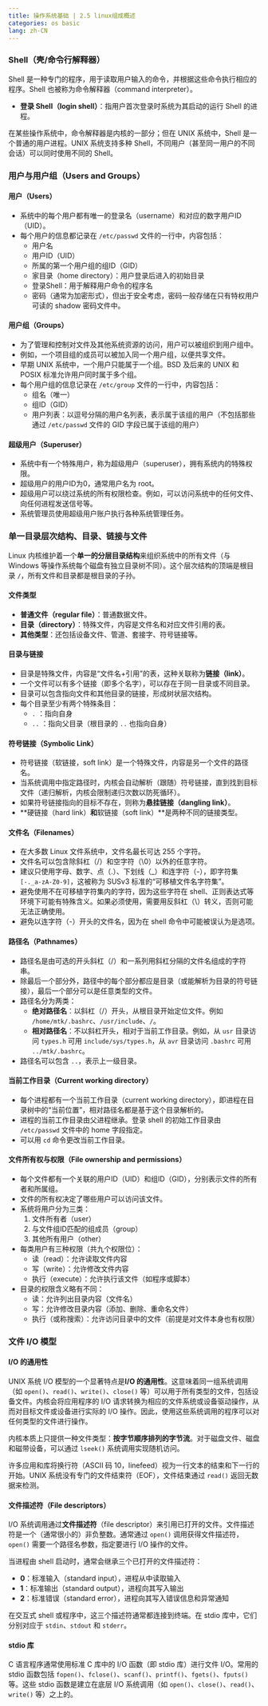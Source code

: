 ```yaml
---
title: 操作系统基础 | 2.5 linux组成概述
categories: os basic
lang: zh-CN
---
```


### Shell（壳/命令行解释器）

Shell 是一种专门的程序，用于读取用户输入的命令，并根据这些命令执行相应的程序。Shell 也被称为命令解释器（command interpreter）。

- **登录 Shell（login shell）**：指用户首次登录时系统为其启动的运行 Shell 的进程。

在某些操作系统中，命令解释器是内核的一部分；但在 UNIX 系统中，Shell 是一个普通的用户进程。UNIX 系统支持多种 Shell，不同用户（甚至同一用户的不同会话）可以同时使用不同的 Shell。

### 用户与用户组（Users and Groups）

#### 用户（Users）

- 系统中的每个用户都有唯一的登录名（username）和对应的数字用户ID（UID）。
- 每个用户的信息都记录在 `/etc/passwd` 文件的一行中，内容包括：
  - 用户名
  - 用户ID（UID）
  - 所属的第一个用户组的组ID（GID）
  - 家目录（home directory）：用户登录后进入的初始目录
  - 登录Shell：用于解释用户命令的程序名
  - 密码（通常为加密形式），但出于安全考虑，密码一般存储在只有特权用户可读的 shadow 密码文件中。

#### 用户组（Groups）

- 为了管理和控制对文件及其他系统资源的访问，用户可以被组织到用户组中。
- 例如，一个项目组的成员可以被加入同一个用户组，以便共享文件。
- 早期 UNIX 系统中，一个用户只能属于一个组。BSD 及后来的 UNIX 和 POSIX 标准允许用户同时属于多个组。
- 每个用户组的信息记录在 `/etc/group` 文件的一行中，内容包括：
  - 组名（唯一）
  - 组ID（GID）
  - 用户列表：以逗号分隔的用户名列表，表示属于该组的用户（不包括那些通过 `/etc/passwd` 文件的 GID 字段已属于该组的用户）

#### 超级用户（Superuser）

- 系统中有一个特殊用户，称为超级用户（superuser），拥有系统内的特殊权限。
- 超级用户的用户ID为0，通常用户名为 root。
- 超级用户可以绕过系统的所有权限检查。例如，可以访问系统中的任何文件、向任何进程发送信号等。
- 系统管理员使用超级用户账户执行各种系统管理任务。

### 单一目录层次结构、目录、链接与文件

Linux 内核维护着一个**单一的分层目录结构**来组织系统中的所有文件（与 Windows 等操作系统每个磁盘有独立目录树不同）。这个层次结构的顶端是根目录 `/`，所有文件和目录都是根目录的子孙。

#### 文件类型

- **普通文件（regular file）**：普通数据文件。
- **目录（directory）**：特殊文件，内容是文件名和对应文件引用的表。
- **其他类型**：还包括设备文件、管道、套接字、符号链接等。

#### 目录与链接

- 目录是特殊文件，内容是“文件名+引用”的表，这种关联称为**链接（link）**。
- 一个文件可以有多个链接（即多个名字），可以存在于同一目录或不同目录。
- 目录可以包含指向文件和其他目录的链接，形成树状层次结构。
- 每个目录至少有两个特殊条目：
  - `.` ：指向自身
  - `..` ：指向父目录（根目录的 `..` 也指向自身）

#### 符号链接（Symbolic Link）

- 符号链接（软链接，soft link）是一个特殊文件，内容是另一个文件的路径名。
- 当系统调用中指定路径时，内核会自动解析（跟随）符号链接，直到找到目标文件（递归解析，内核会限制递归次数以防死循环）。
- 如果符号链接指向的目标不存在，则称为**悬挂链接（dangling link）**。
- **硬链接（hard link）**和**软链接（soft link）**是两种不同的链接类型。

#### 文件名（Filenames）

- 在大多数 Linux 文件系统中，文件名最长可达 255 个字符。
- 文件名可以包含除斜杠（/）和空字符（\0）以外的任意字符。
- 建议只使用字母、数字、点（.）、下划线（_）和连字符（-），即字符集 `[-._a-zA-Z0-9]`，这被称为 SUSv3 标准的“可移植文件名字符集”。
- 避免使用不在可移植字符集内的字符，因为这些字符在 shell、正则表达式等环境下可能有特殊含义。如果必须使用，需要用反斜杠（\）转义，否则可能无法正确使用。
- 避免以连字符（-）开头的文件名，因为在 shell 命令中可能被误认为是选项。

#### 路径名（Pathnames）

- 路径名是由可选的开头斜杠（/）和一系列用斜杠分隔的文件名组成的字符串。
- 除最后一个部分外，路径中的每个部分都应是目录（或能解析为目录的符号链接），最后一个部分可以是任意类型的文件。
- 路径名分为两类：
  - **绝对路径名**：以斜杠（/）开头，从根目录开始定位文件。例如 `/home/mtk/.bashrc`、`/usr/include`、`/`。
  - **相对路径名**：不以斜杠开头，相对于当前工作目录。例如，从 `usr` 目录访问 `types.h` 可用 `include/sys/types.h`，从 `avr` 目录访问 `.bashrc` 可用 `../mtk/.bashrc`。
- 路径名可以包含 `..`，表示上一级目录。

#### 当前工作目录（Current working directory）

- 每个进程都有一个当前工作目录（current working directory），即进程在目录树中的“当前位置”，相对路径名都是基于这个目录解析的。
- 进程的当前工作目录由父进程继承。登录 shell 的初始工作目录由 `/etc/passwd` 文件中的 home 字段指定。
- 可以用 `cd` 命令更改当前工作目录。

#### 文件所有权与权限（File ownership and permissions）

- 每个文件都有一个关联的用户ID（UID）和组ID（GID），分别表示文件的所有者和所属组。
- 文件的所有权决定了哪些用户可以访问该文件。
- 系统将用户分为三类：
  1. 文件所有者（user）
  2. 与文件组ID匹配的组成员（group）
  3. 其他所有用户（other）
- 每类用户有三种权限（共九个权限位）：
  - 读（read）：允许读取文件内容
  - 写（write）：允许修改文件内容
  - 执行（execute）：允许执行该文件（如程序或脚本）
- 目录的权限含义略有不同：
  - 读：允许列出目录内容（文件名）
  - 写：允许修改目录内容（添加、删除、重命名文件）
  - 执行（或称搜索）：允许访问目录中的文件（前提是对文件本身也有权限）

### 文件 I/O 模型

#### I/O 的通用性

UNIX 系统 I/O 模型的一个显著特点是**I/O 的通用性**。这意味着同一组系统调用（如 `open()`、`read()`、`write()`、`close()` 等）可以用于所有类型的文件，包括设备文件。内核会将应用程序的 I/O 请求转换为相应的文件系统或设备驱动操作，从而对目标文件或设备进行实际的 I/O 操作。因此，使用这些系统调用的程序可以对任何类型的文件进行操作。

内核本质上只提供一种文件类型：**按字节顺序排列的字节流**。对于磁盘文件、磁盘和磁带设备，可以通过 `lseek()` 系统调用实现随机访问。

许多应用和库将换行符（ASCII 码 10，linefeed）视为一行文本的结束和下一行的开始。UNIX 系统没有专门的文件结束符（EOF），文件结束通过 `read()` 返回无数据来检测。

#### 文件描述符（File descriptors）

I/O 系统调用通过**文件描述符**（file descriptor）来引用已打开的文件。文件描述符是一个（通常很小的）非负整数。通常通过 `open()` 调用获得文件描述符，`open()` 需要一个路径名参数，指定要进行 I/O 操作的文件。

当进程由 shell 启动时，通常会继承三个已打开的文件描述符：
- **0**：标准输入（standard input），进程从中读取输入
- **1**：标准输出（standard output），进程向其写入输出
- **2**：标准错误（standard error），进程向其写入错误信息和异常通知

在交互式 shell 或程序中，这三个描述符通常都连接到终端。在 stdio 库中，它们分别对应于 `stdin`、`stdout` 和 `stderr`。


#### stdio 库

C 语言程序通常使用标准 C 库中的 I/O 函数（即 stdio 库）进行文件 I/O。常用的 stdio 函数包括 `fopen()`、`fclose()`、`scanf()`、`printf()`、`fgets()`、`fputs()` 等。这些 stdio 函数是建立在底层 I/O 系统调用（如 `open()`、`close()`、`read()`、`write()` 等）之上的。
